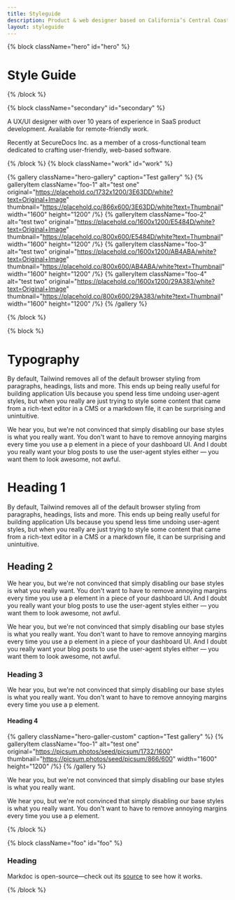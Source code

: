 ```yaml
---
title: Styleguide
description: Product & web designer based on California’s Central Coast, always looking for the next wave in design.
layout: styleguide
---
```


{% block className="hero" id="hero" %}

# Style Guide

{% /block %}

{% block className="secondary" id="secondary" %}

A UX/UI designer with over 10 years of experience in SaaS product development. Available for remote-friendly work.

Recently at SecureDocs Inc. as a member of a cross-functional team dedicated to crafting user-friendly, web-based software.

{% /block %}
{% block className="work" id="work" %}

{% gallery className="hero-gallery" caption="Test gallery" %}
{% galleryItem
  className="foo-1"
  alt="test one"
  original="https://placehold.co/1732x1200/3E63DD/white?text=Original+Image"
  thumbnail="https://placehold.co/866x600/3E63DD/white?text=Thumbnail"
  width="1600"
  height="1200"
/%}
{% galleryItem
  className="foo-2"
  alt="test two"
  original="https://placehold.co/1600x1200/E5484D/white?text=Original+Image"
  thumbnail="https://placehold.co/800x600/E5484D/white?text=Thumbnail"
  width="1600"
  height="1200"
/%}
{% galleryItem
  className="foo-3"
  alt="test two"
  original="https://placehold.co/1600x1200/AB4ABA/white?text=Original+Image"
  thumbnail="https://placehold.co/800x600/AB4ABA/white?text=Thumbnail"
  width="1600"
  height="1200"
/%}
{% galleryItem
  className="foo-4"
  alt="test two"
  original="https://placehold.co/1600x1200/29A383/white?text=Original+Image"
  thumbnail="https://placehold.co/800x600/29A383/white?text=Thumbnail"
  width="1600"
  height="1200"
/%}
{% /gallery %}

{% /block %}

{% block %}

# Typography

By default, Tailwind removes all of the default browser styling from paragraphs, headings, lists and more. This ends up being really useful for building application UIs because you spend less time undoing user-agent styles, but when you really are just trying to style some content that came from a rich-text editor in a CMS or a markdown file, it can be surprising and unintuitive.

We hear you, but we're not convinced that simply disabling our base styles is what you really want. You don't want to have to remove annoying margins every time you use a p element in a piece of your dashboard UI. And I doubt you really want your blog posts to use the user-agent styles either — you want them to look awesome, not awful.

# Heading 1

By default, Tailwind removes all of the default browser styling from paragraphs, headings, lists and more. This ends up being really useful for building application UIs because you spend less time undoing user-agent styles, but when you really are just trying to style some content that came from a rich-text editor in a CMS or a markdown file, it can be surprising and unintuitive.

## Heading 2

We hear you, but we're not convinced that simply disabling our base styles is what you really want. You don't want to have to remove annoying margins every time you use a p element in a piece of your dashboard UI. And I doubt you really want your blog posts to use the user-agent styles either — you want them to look awesome, not awful.

We hear you, but we're not convinced that simply disabling our base styles is what you really want. You don't want to have to remove annoying margins every time you use a p element in a piece of your dashboard UI. And I doubt you really want your blog posts to use the user-agent styles either — you want them to look awesome, not awful.

### Heading 3

We hear you, but we're not convinced that simply disabling our base styles is what you really want. You don't want to have to remove annoying margins every time you use a p element.

#### Heading 4

{% gallery className="hero-galler-custom" caption="Test gallery" %}
{% galleryItem
  className="foo-1"
  alt="test one"
  original="https://picsum.photos/seed/picsum/1732/1600"
  thumbnail="https://picsum.photos/seed/picsum/866/600"
  width="1600"
  height="1200"
/%}
{% /gallery %}

We hear you, but we're not convinced that simply disabling our base styles is what you really want.

We hear you, but we're not convinced that simply disabling our base styles is what you really want. You don't want to have to remove annoying margins every time you use a p element.

{% /block %}

{% block className="foo" id="foo" %}

  ### Heading

  Markdoc is open-source—check out its [source](http://github.com/markdoc/markdoc) to see how it works.

{% /block %}